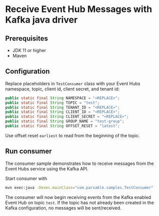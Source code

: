 # Receive Event Hub Messages with Kafka java driver

## Prerequisites
- JDK 11 or higher
- Maven

## Configuration

Replace placeholders in `TestConsumer` class with your Event Hubs namespace, topic, client id, client secret, and tenant id:

```java
public static final String NAMESPACE = "<REPLACE>";
public static final String TOPIC = "test";
public static final String TENANT_ID = "<REPLACE>";
public static final String CLIENT_ID = "<REPLACE>";
public static final String CLIENT_SECRET = "<REPLACE>";
public static final String GROUP_NAME = "test-group";
public static final String OFFSET_RESET = "latest";
```
Use offset reset `earliest` to read from the beginning of the topic.

## Run consumer

The consumer sample demonstrates how to receive messages from the Event Hubs service using the Kafka API.

Start consumer with  
```bash
mvn exec:java -Dexec.mainClass="com.parsable.samples.TestConsumer"
```

The consumer will now begin receiving events from the Kafka enabled Event Hub on topic `test`. If the topic has not already been created in the Kafka configuration, no messages will be sent/received.
